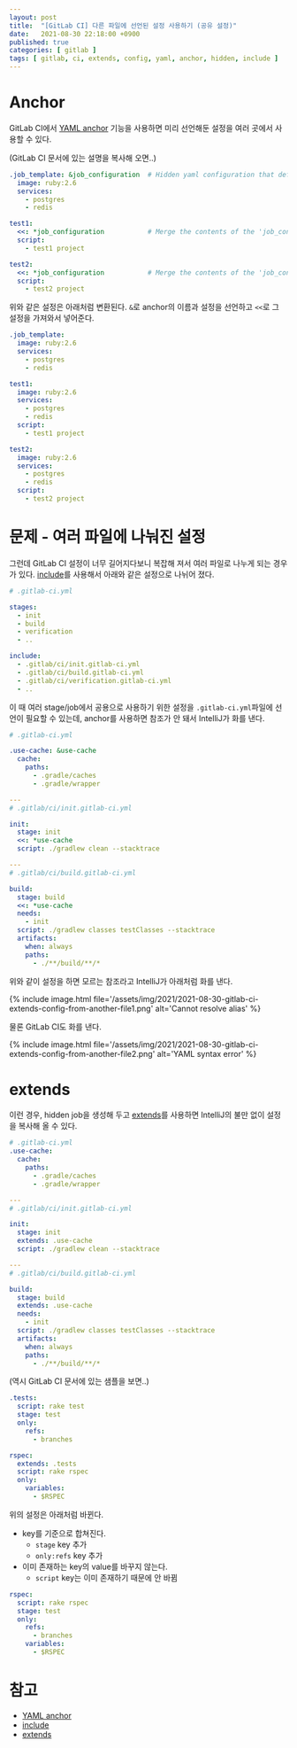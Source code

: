 ```yaml
---
layout: post
title:  "[GitLab CI] 다른 파일에 선언된 설정 사용하기 (공유 설정)"
date:   2021-08-30 22:18:00 +0900
published: true
categories: [ gitlab ]
tags: [ gitlab, ci, extends, config, yaml, anchor, hidden, include ]
---
```


# Anchor

GitLab CI에서 [YAML anchor](https://docs.gitlab.com/ee/ci/yaml/#anchors) 기능을 사용하면 미리 선언해둔 설정을 여러 곳에서 사용할 수 있다.

(GitLab CI 문서에 있는 설명을 복사해 오면..)

```yaml
.job_template: &job_configuration  # Hidden yaml configuration that defines an anchor named 'job_configuration'
  image: ruby:2.6
  services:
    - postgres
    - redis

test1:
  <<: *job_configuration           # Merge the contents of the 'job_configuration' alias
  script:
    - test1 project

test2:
  <<: *job_configuration           # Merge the contents of the 'job_configuration' alias
  script:
    - test2 project
```

위와 같은 설정은 아래처럼 변환된다. `&`로 anchor의 이름과 설정을 선언하고 `<<`로 그 설정을 가져와서 넣어준다.

```yaml
.job_template:
  image: ruby:2.6
  services:
    - postgres
    - redis

test1:
  image: ruby:2.6
  services:
    - postgres
    - redis
  script:
    - test1 project

test2:
  image: ruby:2.6
  services:
    - postgres
    - redis
  script:
    - test2 project
```


# 문제 - 여러 파일에 나눠진 설정

그런데 GitLab CI 설정이 너무 길어지다보니 복잡해 져서 여러 파일로 나누게 되는 경우가 있다. [include](https://docs.gitlab.com/ee/ci/yaml/#include)를 사용해서 아래와 같은 설정으로 나뉘어 졌다.

```yaml
# .gitlab-ci.yml

stages:
  - init
  - build
  - verification
  - ..

include:
  - .gitlab/ci/init.gitlab-ci.yml
  - .gitlab/ci/build.gitlab-ci.yml
  - .gitlab/ci/verification.gitlab-ci.yml
  - ..
```

이 때 여러 stage/job에서 공용으로 사용하기 위한 설정을 `.gitlab-ci.yml`파일에 선언이 필요할 수 있는데, anchor를 사용하면 참조가 안 돼서 IntelliJ가 화를 낸다.

```yaml
# .gitlab-ci.yml

.use-cache: &use-cache
  cache:
    paths:
      - .gradle/caches
      - .gradle/wrapper

---
# .gitlab/ci/init.gitlab-ci.yml

init:
  stage: init
  <<: *use-cache
  script: ./gradlew clean --stacktrace

---
# .gitlab/ci/build.gitlab-ci.yml

build:
  stage: build
  <<: *use-cache
  needs:
    - init
  script: ./gradlew classes testClasses --stacktrace
  artifacts:
    when: always
    paths:
      - ./**/build/**/*
```

위와 같이 설정을 하면 모르는 참조라고 IntelliJ가 아래처럼 화를 낸다.

{% include image.html file='/assets/img/2021/2021-08-30-gitlab-ci-extends-config-from-another-file1.png' alt='Cannot resolve alias' %}

물론 GitLab CI도 화를 낸다.

{% include image.html file='/assets/img/2021/2021-08-30-gitlab-ci-extends-config-from-another-file2.png' alt='YAML syntax error' %}


# extends

이런 경우, hidden job을 생성해 두고 [extends](https://docs.gitlab.com/ee/ci/yaml/#extends)를 사용하면 IntelliJ의 불만 없이 설정을 복사해 올 수 있다.

```yaml
# .gitlab-ci.yml
.use-cache:
  cache:
    paths:
      - .gradle/caches
      - .gradle/wrapper

---
# .gitlab/ci/init.gitlab-ci.yml

init:
  stage: init
  extends: .use-cache
  script: ./gradlew clean --stacktrace

---
# .gitlab/ci/build.gitlab-ci.yml

build:
  stage: build
  extends: .use-cache
  needs:
    - init
  script: ./gradlew classes testClasses --stacktrace
  artifacts:
    when: always
    paths:
      - ./**/build/**/*
```

(역시 GitLab CI 문서에 있는 샘플을 보면..)

```yaml
.tests:
  script: rake test
  stage: test
  only:
    refs:
      - branches

rspec:
  extends: .tests
  script: rake rspec
  only:
    variables:
      - $RSPEC
```

위의 설정은 아래처럼 바뀐다.
- key를 기준으로 합쳐진다.
  - `stage` key 추가
  - `only:refs` key 추가
- 이미 존재하는 key의 value를 바꾸지 않는다.
  - `script` key는 이미 존재하기 때문에 안 바뀜

```yaml
rspec:
  script: rake rspec
  stage: test
  only:
    refs:
      - branches
    variables:
      - $RSPEC
```


# 참고

- [YAML anchor](https://docs.gitlab.com/ee/ci/yaml/#anchors)
- [include](https://docs.gitlab.com/ee/ci/yaml/#include)
- [extends](https://docs.gitlab.com/ee/ci/yaml/#extends)
